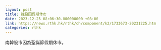 ```yaml
---
layout: post
title: 韓股因假期休市
date: 2023-12-25 08:06:30.000000000 +08:00
link: https://news.rthk.hk/rthk/ch/component/k2/1733673-20231225.htm
categories: rthk
---
```


南韓股市因為聖誕節假期休市。
